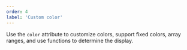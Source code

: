 ```yaml
---
order: 4
label: 'Custom color'
---
```


Use the `color` attribute to customize colors, support fixed colors, array ranges, and use functions to determine the display.
